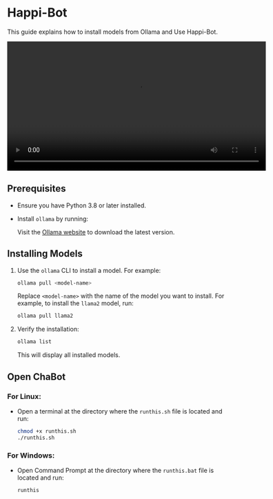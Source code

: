 # Happi-Bot

This guide explains how to install models from Ollama and Use Happi-Bot.

<div>
<video width="600" controls>
    <source src="screen.mp4" type="video/mp4">
    Your browser does not support the video tag.
</video>
</div>

## Prerequisites

- Ensure you have Python 3.8 or later installed.
- Install `ollama` by running:

  Visit the [Ollama website](https://ollama.com) to download the latest version.

## Installing Models

1. Use the `ollama` CLI to install a model. For example:

   ```bash
   ollama pull <model-name>
   ```

   Replace `<model-name>` with the name of the model you want to install.
   For example, to install the `llama2` model, run:

   ```bash
   ollama pull llama2
   ```

2. Verify the installation:

   ```bash
   ollama list
   ```

   This will display all installed models.

## Open ChaBot

### For Linux:

- Open a terminal at the directory where the `runthis.sh` file is located and run:

  ```bash
  chmod +x runthis.sh
  ./runthis.sh
  ```

### For Windows:

- Open Command Prompt at the directory where the `runthis.bat` file is located and run:

  ```command
  runthis
  ```
